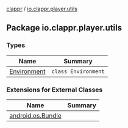 [clappr](../index.md) / [io.clappr.player.utils](./index.md)

## Package io.clappr.player.utils

### Types

| Name | Summary |
|---|---|
| [Environment](-environment/index.md) | `class Environment` |

### Extensions for External Classes

| Name | Summary |
|---|---|
| [android.os.Bundle](android.os.-bundle/index.md) |  |
